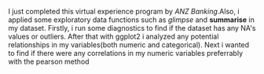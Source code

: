 I just completed this virtual experience program by *ANZ Banking*.Also, i applied some exploratory data functions such as *glimpse* and **summarise** in my dataset.
Firstly, i run some diagnostics to find if the dataset has any NA's values or outliers.
After that with ggplot2 i analyzed any potential relationships in my variables(both numeric and categorical). Next i wanted to find if there were any correlations in my numeric variables preferrably with the pearson method

